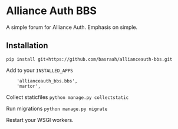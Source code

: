 # Alliance Auth BBS
A simple forum for Alliance Auth. Emphasis on simple.

## Installation

`pip install git+https://github.com/basraah/allianceauth-bbs.git`

Add to your `INSTALLED_APPS`
```
    'allianceauth_bbs.bbs',
    'martor',
```

Collect staticfiles `python manage.py collectstatic`

Run migrations `python manage.py migrate`

Restart your WSGI workers.
